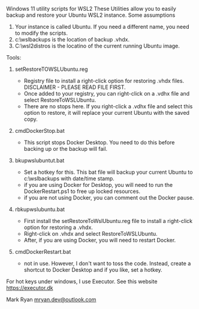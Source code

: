 Windows 11 utility scripts for WSL2
These Utilities allow you to easily backup and restore your Ubuntu WSL2 instance. Some assumptions
1. Your instance is called Ubuntu. If you need a different name, you need to modify the scripts.
2. c:\wslbackups is the location of backup .vhdx.
3. C:\wsl2distros is the locatino of the current running Ubuntu image.

Tools:
1. setRestoreTOWSLUbuntu.reg
   -  Registry file to install a right-click option for restoring .vhdx files. DISCLAIMER - PLEASE READ FILE FIRST.
   -  Once added to your registry, you can right-click on a .vdhx file and select RestoreToWSLUbuntu.
   -  There are no stops here. If you right-click a .vdhx file and select this option to restore, it will replace your 
      current Ubuntu with the saved copy. 

2. cmdDockerStop.bat
   - This script stops Docker Desktop. You need to do this before backing up or the backup will fail.

3. bkupwslubuntut.bat
   - Set a hotkey for this. This bat file will backup your current Ubuntu to c:\wslbackups with date/time stamp.
   - if you are using Docker for Desktop, you will need to run the DockerRestart.ps1 to free up locked resources.
   - if you are not using Docker, you can comment out the Docker pause.

4. rbkupwslubuntu.bat
   - First install the setRestoreToWslUbuntu.reg file to install a right-click option for restoring a .vhdx.
   - Right-click on .vhdx and select RestoreToWSLUbuntu. 
   - After, if you are using Docker, you will need to restart Docker.

5. cmdDockerRestart.bat
   - not in use. However, I don't want to toss the code. Instead, create a shortcut to Docker Desktop and if you like, set a hotkey.

For hot keys under windows, I use Executor. See this website https://executor.dk

Mark Ryan
mryan.dev@outlook.com
